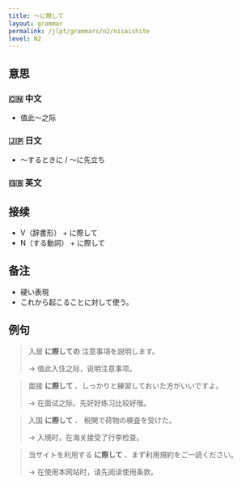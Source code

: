 ```yaml
---
title: 〜に際して
layout: grammar
permalink: /jlpt/grammars/n2/nisaishite
level: N2
---
```


## 意思

### 🇨🇳 中文

- 值此〜之际

### 🇯🇵 日文

- 〜するときに / 〜に先立ち

### 🇬🇧 英文


## 接续

- V（辞書形） + に際して
- N（する動詞） + に際して

## 备注

- 硬い表現
- これから起こることに対して使う。

## 例句

> 入居 **に際しての** 注意事項を説明します。
>
> → 值此入住之际，说明注意事项。

> 面接 **に際して** 、しっかりと練習しておいた方がいいですよ。
>
> → 在面试之际，先好好练习比较好哦。

> 入国 **に際して** 、 税関で荷物の検査を受けた。
>
> → 入境时，在海关接受了行李检查。

> 当サイトを利用する **に際して** 、まず利用規約をご一読ください。
>
> → 在使用本网站时，请先阅读使用条款。

